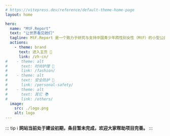 ```yaml
---
# https://vitepress.dev/reference/default-theme-home-page
layout: home

hero:
  name: "MtF.Report"
  text: "让世界看见她们"
  tagline: MtF.Report 是一个致力于研究与支持中国青少年跨性别女性（MtF）的小型公益平台。我们通过深入的调研和真实案例，打破信息壁垒，让世界了解她们的处境，帮助她们更好地了解自己，并以实际行动支持她们走出困境，获得长期发展的机会，迈向更安全、更有尊严的生活。
  actions:
    - theme: brand
      text: 进入主页 🏫
      link: /zh-cn/
#    - theme: alt
#      text: 时尚护理 👕
#      link: /fashion/
#    - theme: alt
#      text: 安全防护 🚨
#      link: /personal-safety/
#    - theme: alt
#      text: 其它 📚
#      link: /others/
  image:
    src: ./logo.png
    alt: logo
---
```


<script setup>
import { HomeContent } from '@project-trans/vitepress-theme-project-trans/components'
</script>

<HomeContent>
<!--
::: tip ℹ️
本项目由 Project Trans 团队发起，内容将包括 MtF、FtM、酷儿以及其他性别多元群体的 RLE 指导与探讨，欢迎大家一起建设本项目。
:::
-->

::: tip ℹ️
**网站当前处于建设初期，条目暂未完成，欢迎大家帮助项目完善。**
:::

<!--
::: info 🕯️
沉痛悼念原 RLE-wiki 核心维护人员 ArtsEpiphany 🕯 R.I.P 2023.3.13 🕯
:::
-->
</HomeContent>
